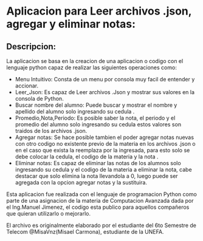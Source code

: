 # Aplicacion para Leer archivos .json, agregar y eliminar notas:

## Descripcion:

La aplicacion se basa en la creacion de una aplicacion o codigo con el lenguaje python capaz de realizar las siguientes operaciones como:
* Menu Intuitivo: Consta de un menu por consola muy facil de entender y accionar.
* Leer_Json: Es capaz de Leer archivos .Json y mostrar sus valores en la consola de Python.
* Buscar nombre del alumno: Puede buscar y mostrar el nombre y apellido del alumno solo ingresando su cedula .
* Promedio,Nota,Periodo: Es posible saber la nota, el periodo y el promedio del alumno solo ingresando su cedula estos valores son traidos de los archivos .json.
* Agregar notas: Se hace posible tambien el poder agregar notas nuevas con otro codigo no existente previo de la materia en los archivos .json o en el caso que exista la reemplaza por la ingresada, para esto solo se debe colocar la cedula, el codigo de la materia y la nota .
* Eliminar notas: Es capaz de eliminar las notas de los alumnos solo ingresando su cedula y el codigo de la materia a eliminar la nota, cabe destacar que solo elimina la nota llevandola a 0, luego puede ser agregada con la opcion agregar notas y la sustituira.

Esta aplicacion fue realizada con el lenguaje de programacion Python como parte de una asignacion de la materia de Computacion Avanzada dada por el Ing.Manuel Jimenez, el codigo esta publico para aquellos compañeros que quieran utilizarlo o mejorarlo.

El archivo es originalmente elaborado por el estudiante del 6to Semestre de Telecom @MisaVnz(Misael Carmona), estudiante de la UNEFA.
